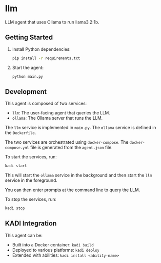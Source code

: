 # llm

LLM agent that uses Ollama to run llama3.2:1b.

## Getting Started

1. Install Python dependencies:

   ```bash
   pip install -r requirements.txt
   ```

2. Start the agent:
   ```bash
   python main.py
   ```

## Development

This agent is composed of two services:

*   `llm`: The user-facing agent that queries the LLM.
*   `ollama`: The Ollama server that runs the LLM.

The `llm` service is implemented in `main.py`. The `ollama` service is defined in the `Dockerfile`.

The two services are orchestrated using `docker-compose`. The `docker-compose.yml` file is generated from the `agent.json` file.

To start the services, run:

```bash
kadi start
```

This will start the `ollama` service in the background and then start the `llm` service in the foreground.

You can then enter prompts at the command line to query the LLM.

To stop the services, run:

```bash
kadi stop
```

## KADI Integration

This agent can be:

*   Built into a Docker container: `kadi build`
*   Deployed to various platforms: `kadi deploy`
*   Extended with abilities: `kadi install <ability-name>`
